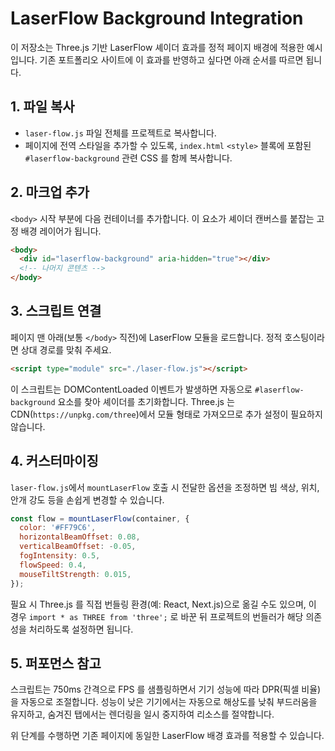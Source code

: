 # LaserFlow Background Integration

이 저장소는 Three.js 기반 LaserFlow 셰이더 효과를 정적 페이지 배경에 적용한 예시입니다. 기존 포트폴리오 사이트에 이 효과를 반영하고 싶다면 아래 순서를 따르면 됩니다.

## 1. 파일 복사
- `laser-flow.js` 파일 전체를 프로젝트로 복사합니다.
- 페이지에 전역 스타일을 추가할 수 있도록, `index.html` `<style>` 블록에 포함된 `#laserflow-background` 관련 CSS 를 함께 복사합니다.

## 2. 마크업 추가
`<body>` 시작 부분에 다음 컨테이너를 추가합니다. 이 요소가 셰이더 캔버스를 붙잡는 고정 배경 레이어가 됩니다.

```html
<body>
  <div id="laserflow-background" aria-hidden="true"></div>
  <!-- 나머지 콘텐츠 -->
</body>
```

## 3. 스크립트 연결
페이지 맨 아래(보통 `</body>` 직전)에 LaserFlow 모듈을 로드합니다. 정적 호스팅이라면 상대 경로를 맞춰 주세요.

```html
<script type="module" src="./laser-flow.js"></script>
```

이 스크립트는 DOMContentLoaded 이벤트가 발생하면 자동으로 `#laserflow-background` 요소를 찾아 셰이더를 초기화합니다. Three.js 는 CDN(`https://unpkg.com/three`)에서 모듈 형태로 가져오므로 추가 설정이 필요하지 않습니다.

## 4. 커스터마이징
`laser-flow.js`에서 `mountLaserFlow` 호출 시 전달한 옵션을 조정하면 빔 색상, 위치, 안개 강도 등을 손쉽게 변경할 수 있습니다.

```js
const flow = mountLaserFlow(container, {
  color: '#FF79C6',
  horizontalBeamOffset: 0.08,
  verticalBeamOffset: -0.05,
  fogIntensity: 0.5,
  flowSpeed: 0.4,
  mouseTiltStrength: 0.015,
});
```

필요 시 Three.js 를 직접 번들링 환경(예: React, Next.js)으로 옮길 수도 있으며, 이 경우 `import * as THREE from 'three';` 로 바꾼 뒤 프로젝트의 번들러가 해당 의존성을 처리하도록 설정하면 됩니다.

## 5. 퍼포먼스 참고
스크립트는 750ms 간격으로 FPS 를 샘플링하면서 기기 성능에 따라 DPR(픽셀 비율)을 자동으로 조절합니다. 성능이 낮은 기기에서는 자동으로 해상도를 낮춰 부드러움을 유지하고, 숨겨진 탭에서는 렌더링을 일시 중지하여 리소스를 절약합니다.

위 단계를 수행하면 기존 페이지에 동일한 LaserFlow 배경 효과를 적용할 수 있습니다.
